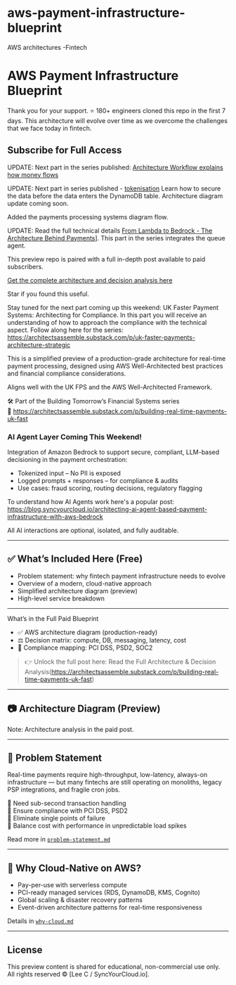 # aws-payment-infrastructure-blueprint
AWS architectures -Fintech
# AWS Payment Infrastructure Blueprint 



Thank you for your support. ⭐ 180+ engineers cloned this repo in the first 7 days. This architecture will evolve over time as we overcome the challenges that we face today in fintech. 

## Subscribe for Full Access

UPDATE: Next part in the series published: [Architecture Workflow explains how money flows]([https://architectsassemble.substack.com/p/edge-to-ledger-shows-you-exactly])

UPDATE: Next part in series published - [tokenisation]([https://substack.com/home/post/p-170024315]) Learn how to secure the data before the data enters the DynamoDB table. Architecture diagram update coming soon.

Added the payments processing systems diagram flow.


UPDATE: Read the full technical details [From Lambda to Bedrock - The Architecture Behind Payments]([https://substack.com/home/post/p-169945590/)]. This part in the series integrates the queue agent.


This preview repo is paired with a full in-depth post available to paid subscribers.

[Get the complete architecture and decision analysis here](https://architectsassemble.substack.com/)

Star if you found this useful.

Stay tuned for the next part coming up this weekend: UK Faster Payment Systems: Architecting for Compliance. In this part you will receive an understanding of how to approach the compliance with the technical aspect. Follow along here for the series: https://architectsassemble.substack.com/p/uk-faster-payments-architecture-strategic

This is a simplified preview of a production-grade architecture for real-time payment processing, designed using AWS Well-Architected best practices and financial compliance considerations.

Aligns well with the UK FPS and the AWS Well-Architected Framework.


🛠️ Part of the Building Tomorrow’s Financial Systems series  
🔗 https://architectsassemble.substack.com/p/building-real-time-payments-uk-fast

###  AI Agent Layer Coming This Weekend! 

Integration of Amazon Bedrock to support secure, compliant, LLM-based decisioning in the payment orchestration:

- Tokenized input – No PII is exposed
- Logged prompts + responses – for compliance & audits
- Use cases: fraud scoring, routing decisions, regulatory flagging

To understand how AI Agents work here's a popular post: https://blog.syncyourcloud.io/architecting-ai-agent-based-payment-infrastructure-with-aws-bedrock

All AI interactions are optional, isolated, and fully auditable.

---

## ✅ What’s Included Here (Free)

- Problem statement: why fintech payment infrastructure needs to evolve
- Overview of a modern, cloud-native approach
- Simplified architecture diagram (preview)
- High-level service breakdown

---

What’s in the Full Paid Blueprint

- ✅ AWS architecture diagram (production-ready)
- ⚖️ Decision matrix: compute, DB, messaging, latency, cost
- 🔐 Compliance mapping: PCI DSS, PSD2, SOC2


> 👉 Unlock the full post here: Read the Full Architecture & Decision Analysis(https://architectsassemble.substack.com/p/building-real-time-payments-uk-fast)

---

## 📷 Architecture Diagram (Preview)



Note: Architecture analysis in the paid post.

---

## 📌 Problem Statement

Real-time payments require high-throughput, low-latency, always-on infrastructure — but many fintechs are still operating on monoliths, legacy PSP integrations, and fragile cron jobs.

🔹 Need sub-second transaction handling  
🔹 Ensure compliance with PCI DSS, PSD2  
🔹 Eliminate single points of failure  
🔹 Balance cost with performance in unpredictable load spikes  

Read more in [`problem-statement.md`](problem-statement.md)

---

## 📘 Why Cloud-Native on AWS?

- Pay-per-use with serverless compute
- PCI-ready managed services (RDS, DynamoDB, KMS, Cognito)
- Global scaling & disaster recovery patterns
- Event-driven architecture patterns for real-time responsiveness

Details in [`why-cloud.md`](why-cloud.md)

---


##  License

This preview content is shared for educational, non-commercial use only.  
All rights reserved © [Lee C / SyncYourCloud.io].
